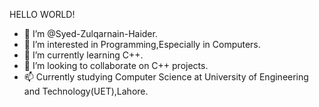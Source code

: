 HELLO WORLD!
- 👋 I’m @Syed-Zulqarnain-Haider.
- 👀 I’m interested in Programming,Especially in Computers.
- 🌱 I’m currently learning C++.
- 💞️ I’m looking to collaborate on C++ projects.
- 📫 Currently studying Computer Science at University of Engineering and Technology(UET),Lahore.
